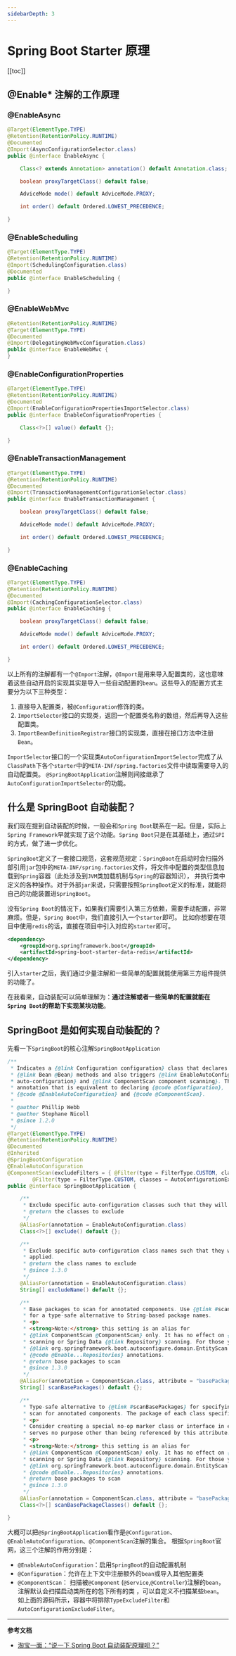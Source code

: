 ```yaml
---
sidebarDepth: 3
---
```


# Spring Boot Starter 原理

[[toc]]

## @Enable* 注解的工作原理

### @EnableAsync
```java
@Target(ElementType.TYPE)
@Retention(RetentionPolicy.RUNTIME)
@Documented
@Import(AsyncConfigurationSelector.class)
public @interface EnableAsync {

	Class<? extends Annotation> annotation() default Annotation.class;

	boolean proxyTargetClass() default false;

	AdviceMode mode() default AdviceMode.PROXY;

	int order() default Ordered.LOWEST_PRECEDENCE;

}
```

### @EnableScheduling
```java
@Target(ElementType.TYPE)
@Retention(RetentionPolicy.RUNTIME)
@Import(SchedulingConfiguration.class)
@Documented
public @interface EnableScheduling {

}
``` 

### @EnableWebMvc
```java
@Retention(RetentionPolicy.RUNTIME)
@Target(ElementType.TYPE)
@Documented
@Import(DelegatingWebMvcConfiguration.class)
public @interface EnableWebMvc {
}
```

### @EnableConfigurationProperties
```java
@Target(ElementType.TYPE)
@Retention(RetentionPolicy.RUNTIME)
@Documented
@Import(EnableConfigurationPropertiesImportSelector.class)
public @interface EnableConfigurationProperties {

	Class<?>[] value() default {};

}
```

### @EnableTransactionManagement
```java
@Target(ElementType.TYPE)
@Retention(RetentionPolicy.RUNTIME)
@Documented
@Import(TransactionManagementConfigurationSelector.class)
public @interface EnableTransactionManagement {

	boolean proxyTargetClass() default false;

	AdviceMode mode() default AdviceMode.PROXY;

	int order() default Ordered.LOWEST_PRECEDENCE;

}
```

### @EnableCaching
```java
@Target(ElementType.TYPE)
@Retention(RetentionPolicy.RUNTIME)
@Documented
@Import(CachingConfigurationSelector.class)
public @interface EnableCaching {

	boolean proxyTargetClass() default false;

	AdviceMode mode() default AdviceMode.PROXY;

	int order() default Ordered.LOWEST_PRECEDENCE;

}
```

以上所有的注解都有一个`@Import`注解，`@Import`是用来导入配置类的，这也意味着这些自动开启的实现其实是导入一些自动配置的`bean`。这些导入的配置方式主要分为以下三种类型：
1. 直接导入配置类，被`@Configuration`修饰的类。
2. `ImportSelector`接口的实现类，返回一个配置类名称的数组，然后再导入这些配置类。
3. `ImportBeanDefinitionRegistrar`接口的实现类，直接在接口方法中注册`Bean`。

`ImportSelector`接口的一个实现类`AutoConfigurationImportSelector`完成了从`ClassPath`下各个`starter`中的`META-INF/spring.factories`文件中读取需要导入的自动配置类。
`@SpringBootApplication`注解则间接继承了`AutoConfigurationImportSelector`的功能。

## 什么是 SpringBoot 自动装配？

我们现在提到自动装配的时候，一般会和`Spring Boot`联系在一起。但是，实际上`Spring Framework`早就实现了这个功能。`Spring Boot`只是在其基础上，通过`SPI`的方式，做了进一步优化。

`SpringBoot`定义了一套接口规范，这套规范规定：`SpringBoot`在启动时会扫描外部引用`jar`包中的`META-INF/spring.factories`文件，将文件中配置的类型信息加载到`Spring`容器（此处涉及到`JVM`类加载机制与`Spring`的容器知识），
并执行类中定义的各种操作。对于外部`jar`来说，只需要按照`SpringBoot`定义的标准，就能将自己的功能装置进`SpringBoot`。

没有`Spring Boot`的情况下，如果我们需要引入第三方依赖，需要手动配置，非常麻烦。但是，`Spring Boot`中，我们直接引入一个`starter`即可。
比如你想要在项目中使用`redis`的话，直接在项目中引入对应的`starter`即可。
```xml
<dependency>
    <groupId>org.springframework.boot</groupId>
    <artifactId>spring-boot-starter-data-redis</artifactId>
</dependency>
```
引入`starter`之后，我们通过少量注解和一些简单的配置就能使用第三方组件提供的功能了。

在我看来，自动装配可以简单理解为：**通过注解或者一些简单的配置就能在`Spring Boot`的帮助下实现某块功能**。

## SpringBoot 是如何实现自动装配的？

先看一下`SpringBoot`的核心注解`SpringBootApplication`
```java
/**
 * Indicates a {@link Configuration configuration} class that declares one or more
 * {@link Bean @Bean} methods and also triggers {@link EnableAutoConfiguration
 * auto-configuration} and {@link ComponentScan component scanning}. This is a convenience
 * annotation that is equivalent to declaring {@code @Configuration},
 * {@code @EnableAutoConfiguration} and {@code @ComponentScan}.
 *
 * @author Phillip Webb
 * @author Stephane Nicoll
 * @since 1.2.0
 */
@Target(ElementType.TYPE)
@Retention(RetentionPolicy.RUNTIME)
@Documented
@Inherited
@SpringBootConfiguration
@EnableAutoConfiguration
@ComponentScan(excludeFilters = { @Filter(type = FilterType.CUSTOM, classes = TypeExcludeFilter.class),
		@Filter(type = FilterType.CUSTOM, classes = AutoConfigurationExcludeFilter.class) })
public @interface SpringBootApplication {

	/**
	 * Exclude specific auto-configuration classes such that they will never be applied.
	 * @return the classes to exclude
	 */
	@AliasFor(annotation = EnableAutoConfiguration.class)
	Class<?>[] exclude() default {};

	/**
	 * Exclude specific auto-configuration class names such that they will never be
	 * applied.
	 * @return the class names to exclude
	 * @since 1.3.0
	 */
	@AliasFor(annotation = EnableAutoConfiguration.class)
	String[] excludeName() default {};

	/**
	 * Base packages to scan for annotated components. Use {@link #scanBasePackageClasses}
	 * for a type-safe alternative to String-based package names.
	 * <p>
	 * <strong>Note:</strong> this setting is an alias for
	 * {@link ComponentScan @ComponentScan} only. It has no effect on {@code @Entity}
	 * scanning or Spring Data {@link Repository} scanning. For those you should add
	 * {@link org.springframework.boot.autoconfigure.domain.EntityScan @EntityScan} and
	 * {@code @Enable...Repositories} annotations.
	 * @return base packages to scan
	 * @since 1.3.0
	 */
	@AliasFor(annotation = ComponentScan.class, attribute = "basePackages")
	String[] scanBasePackages() default {};

	/**
	 * Type-safe alternative to {@link #scanBasePackages} for specifying the packages to
	 * scan for annotated components. The package of each class specified will be scanned.
	 * <p>
	 * Consider creating a special no-op marker class or interface in each package that
	 * serves no purpose other than being referenced by this attribute.
	 * <p>
	 * <strong>Note:</strong> this setting is an alias for
	 * {@link ComponentScan @ComponentScan} only. It has no effect on {@code @Entity}
	 * scanning or Spring Data {@link Repository} scanning. For those you should add
	 * {@link org.springframework.boot.autoconfigure.domain.EntityScan @EntityScan} and
	 * {@code @Enable...Repositories} annotations.
	 * @return base packages to scan
	 * @since 1.3.0
	 */
	@AliasFor(annotation = ComponentScan.class, attribute = "basePackageClasses")
	Class<?>[] scanBasePackageClasses() default {};

}
```
大概可以把`@SpringBootApplication`看作是`@Configuration`、`@EnableAutoConfiguration`、`@ComponentScan`注解的集合。
根据`SpringBoot`官网，这三个注解的作用分别是：
- `@EnableAutoConfiguration`：启用`SpringBoot`的自动配置机制
- `@Configuration`：允许在上下文中注册额外的`bean`或导入其他配置类
- `@ComponentScan`： 扫描被`@Component` (`@Service`,`@Controller`)注解的`bean`，注解默认会扫描启动类所在的包下所有的类 ，可以自定义不扫描某些`bean`。如上面的源码所示，容器中将排除`TypeExcludeFilter`和`AutoConfigurationExcludeFilter`。

---
**参考文档**
- [淘宝一面：“说一下 Spring Boot 自动装配原理呗？”](https://www.cnblogs.com/javaguide/p/springboot-auto-config.html)